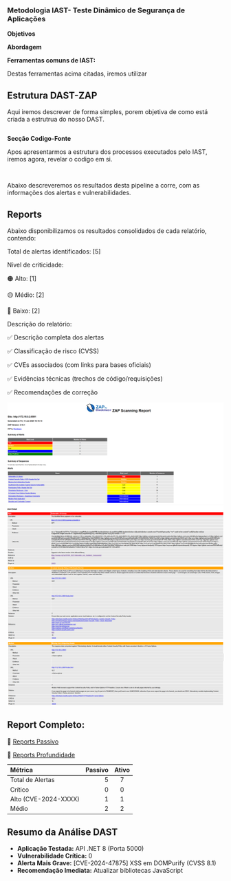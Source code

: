 
### **Metodologia IAST- Teste Dinâmico de Segurança de Aplicações**



**Objetivos**


**Abordagem**

 

**Ferramentas comuns de IAST:**



Destas ferramentas acima citadas, iremos utilizar 

## **Estrutura DAST-ZAP**

Aqui iremos descrever de forma simples, porem objetiva de como está criada a estrutrua do nosso DAST.

```

```
**Secção Codigo-Fonte**

Apos apresentarmos a estrutura dos processos executados pelo IAST, iremos agora, revelar o codigo em si.

```


```

Abaixo descreveremos os resultados desta pipeline a corre, com as informações dos alertas e vulnerabilidades.

## **Reports** 



Abaixo disponibilizamos os resultados consolidados de cada relatório, contendo:

Total de alertas identificados: [5]

Nível de criticidade:

🟠 Alto: [1]

🟡 Médio: [2]

🔵 Baixo: [2]

Descrição do relatório:

✅ Descrição completa dos alertas

✅ Classificação de risco (CVSS)

✅ CVEs associados (com links para bases oficiais)

✅ Evidências técnicas (trechos de código/requisições)

✅ Recomendações de correção

 ![alt text](image.png)
 ![alt text](image-1.png)
 ![alt text](image-2.png)
 ![alt text](image-3.png)


 
 ## **Report Completo:**

 🔗 [Reports Passivo](./Deliverables/Phase%202%20-%20Sprint%202/Documentation/Pipeline/DAST/report_md.md)

 🔗 [Reports Profundidade](./Deliverables/Phase%202%20-%20Sprint%202/Documentation/Pipeline/DAST/report__baseline.md)

 

| Métrica          | Passivo | Ativo |
|:-----------------|--------:|:-----:|
| Total de Alertas |       5 |   7   |
| Crítico          |       0 |   0   |
| Alto (CVE-2024-XXXX) |       1 |   1   |
| Médio            |       2 |   2   |

## **Resumo da Análise DAST**  
- **Aplicação Testada:** API .NET 8 (Porta 5000)  
- **Vulnerabilidade Crítica:** 0  
- **Alerta Mais Grave:** [CVE-2024-47875] XSS em DOMPurify (CVSS 8.1)  
- **Recomendação Imediata:** Atualizar bibliotecas JavaScript  